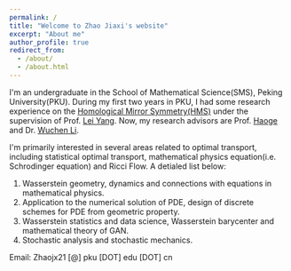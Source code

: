 ```yaml
---
permalink: /
title: "Welcome to Zhao Jiaxi's website"
excerpt: "About me"
author_profile: true
redirect_from: 
  - /about/
  - /about.html
---
```


I'm an undergraduate in the School of Mathematical Science(SMS), Peking University(PKU). During my first two years in PKU, I had some research experience on the [Homological Mirror Symmetry(HMS)](https://en.wikipedia.org/wiki/Homological_mirror_symmetry) under the supervision of Prof. [Lei Yang](http://www.math.pku.edu.cn/jsdw/js_20180628175159671361/y_20180628175159671361/69985.htm). Now, my research advisors are Prof. [Haoge](http://bicmr.pku.edu.cn/~gehao/English%20version/main_english.htm) and Dr. [Wuchen Li](https://www.math.ucla.edu/~wcli/).

I'm primarily interested in several areas related to optimal transport, including statistical optimal transport, mathematical physics equation(i.e. Schrodinger equation) and Ricci Flow. A detialed list below:
1. Wasserstein geometry, dynamics and connections with equations in mathematical physics.
2. Application to the numerical solution of PDE, design of discrete schemes for PDE from geometric property.
3. Wasserstein statistics and data science, Wasserstein barycenter and mathematical theory of GAN.
4. Stochastic analysis and stochastic mechanics.

Email: Zhaojx21 [@] pku [DOT] edu [DOT] cn
